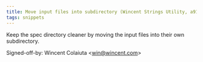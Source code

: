 ```yaml
---
title: Move input files into subdirectory (Wincent Strings Utility, a9130ab)
tags: snippets
---
```


Keep the spec directory cleaner by moving the input files into their own subdirectory.

Signed-off-by: Wincent Colaiuta &lt;win@wincent.com&gt;
